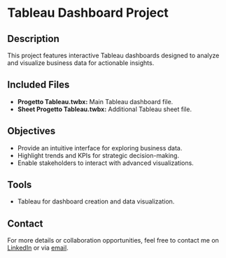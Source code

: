 # Tableau Dashboard Project

## Description
This project features interactive Tableau dashboards designed to analyze and visualize business data for actionable insights.

## Included Files
- **Progetto Tableau.twbx:** Main Tableau dashboard file.  
- **Sheet Progetto Tableau.twbx:** Additional Tableau sheet file.

## Objectives
- Provide an intuitive interface for exploring business data.  
- Highlight trends and KPIs for strategic decision-making.  
- Enable stakeholders to interact with advanced visualizations.

## Tools
- Tableau for dashboard creation and data visualization.

## Contact
For more details or collaboration opportunities, feel free to contact me on [LinkedIn](https://www.linkedin.com/in/mario-filizzola-58798a206/) or via [email](mailto:filizzolamario@gmail.com).
